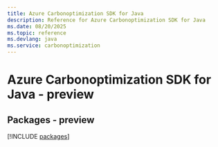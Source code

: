 ```yaml
---
title: Azure Carbonoptimization SDK for Java
description: Reference for Azure Carbonoptimization SDK for Java
ms.date: 08/20/2025
ms.topic: reference
ms.devlang: java
ms.service: carbonoptimization
---
```

# Azure Carbonoptimization SDK for Java - preview
## Packages - preview
[!INCLUDE [packages](carbonoptimization-index.md)]